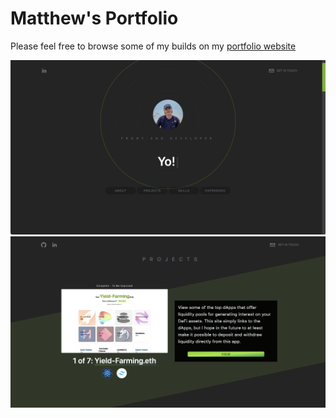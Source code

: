 # Matthew's Portfolio

Please feel free to browse some of my builds on my [portfolio website](https://portfolio-mp.vercel.app)

![Demo](./public/demo1.png)
![Demo](./public/demo2.png)
